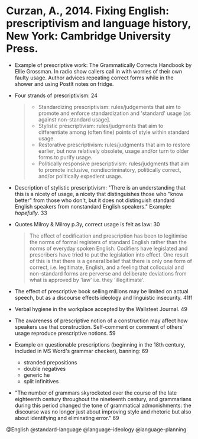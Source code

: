 # Curzan, A., 2014. Fixing English: prescriptivism and language history, New York: Cambridge University Press.

- Example of prescriptive work: The Grammatically Corrects Handbook by Ellie Grossman. In radio show callers call in with worries of their own faulty usage. Author advices repeating correct forms while in the shower and using PostIt notes on fridge.

- Four strands of prescriptivism: 24

  > - Standardizing prescriptivism: rules/judgements that aim to promote and enforce standardization and 'standard' usage [as against non-standard usage].
  > - Stylistic prescriptivism: rules/judgments that aim to differentiate among (often fine) points of style within  standard usage.
  > - Restorative prescriptivism: rules/judgments that aim to restore earlier, but now relatively obsolete, usage and/or turn to older forms to purify usage.
  > - Politically responsive prescriptivism: rules/judgments that aim to promote inclusive, nondiscriminatory, politically correct, and/or politically expedient usage.

- Description of stylistic prescriptivism: "There is an understanding that this is a nicety of usage, a nicety that distinguishes those who "know better" from those who don't, but it does not distinguish standard English speakers from nonstandard English speakers." Example: *hopefully*. 33 

- Quotes Milroy & Milroy p.3y, correct usage is felt as law: 30

  > The effect of codification and prescription has been to legitimise the norms of formal registers of standard English rather than the norms of everyday spoken English. Codifiers have legislated and prescribers have tried to put the legislation into effect. One result of this is that there is a general belief that there is only one form of correct, i.e. legitimate, English, and a feeling that colloquial and non-standard forms are perverse and deliberate deviations from what is approved by 'law' i.e. they 'illegitimate'.

- The effect of prescriptive book selling millions may be limited on actual speech, but as a discourse effects ideology and linguistic insecurity. 41ff

- Verbal hygiene in the workplace accepted by the Wallsteet Journal. 49

- The awareness of prescriptive notion of a construction may affect how speakers use that construction. Self-comment or comment of others' usage reproduce prescriptive notions. 59

- Example on questionable prescriptions (beginning in the 18th century, included in MS Word's grammar checker), banning: 69
  - stranded prepositions
  - double negatives
  - generic he
  - split infinitives

- "The number of grammars skyrocketed over the course of the late eighteenth century throughout the nineteenth century, and grammarians during this period changed the tone of grammatical admonishments: the discourse was no longer just about improving style and rhetoric but also about identifying and eliminating error." 69

@English
@standard-language
@language-ideology
@language-planning
